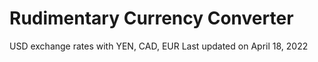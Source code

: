 # Rudimentary Currency Converter
USD exchange rates with YEN, CAD, EUR 
Last updated on April 18, 2022
